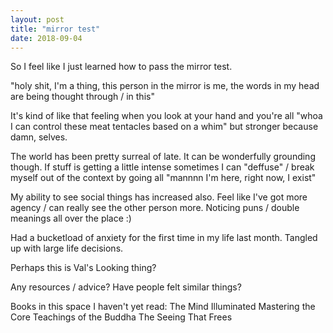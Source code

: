 ```yaml
---
layout: post
title: "mirror test"
date: 2018-09-04
---
```


So I feel like I just learned how to pass the mirror test.

"holy shit, I'm a thing, this person in the mirror is me, the words in my head are being thought through / in this"

It's kind of like that feeling when you look at your hand and you're all "whoa I can control these meat tentacles based on a whim" but stronger because damn, selves.

The world has been pretty surreal of late.
It can be wonderfully grounding though. If stuff is getting a little intense sometimes I can "deffuse" / break myself out of the context by going all "mannnn I'm here, right now, I exist"

My ability to see social things has increased also. Feel like I've got more agency / can really see the other person more. Noticing puns / double meanings all over the place :)

Had a bucketload of anxiety for the first time in my life last month. Tangled up with large life decisions.

Perhaps this is Val's Looking thing?

Any resources / advice? Have people felt similar things?

Books in this space I haven't yet read:
The Mind Illuminated
Mastering the Core Teachings of the Buddha
The Seeing That Frees

